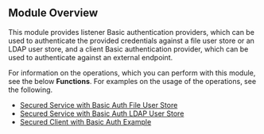 ## Module Overview

This module provides listener Basic authentication providers, which can be used to authenticate the provided credentials against a file user store or an LDAP user store, and a client Basic authentication provider, which can be used to authenticate against an external endpoint.

For information on the operations, which you can perform with this module, see the below **Functions**. For examples on the usage of the operations, see the following.
* [Secured Service with Basic Auth File User Store](https://ballerina.io/learn/by-example/secured-service-with-basic-auth-file-user-store.html)
* [Secured Service with Basic Auth LDAP User Store](https://ballerina.io/learn/by-example/secured-service-with-basic-auth-ldap-user-store.html)
* [Secured Client with Basic Auth Example](https://ballerina.io/learn/by-example/secured-client-with-basic-auth.html)
